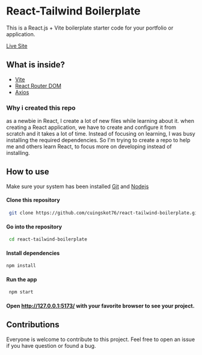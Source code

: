 # React-Tailwind Boilerplate
This is a React.js + Vite boilerplate starter code for your portfolio or application. 

[Live Site](https://react-tailwind-boilerplate-zeta.vercel.app/)


## What is inside?<br>
- [Vite](https://vitejs.dev/)
- [React Router DOM](https://reactrouter.com/en/main)
- [Axios](https://axios-http.com/docs/intro)

### Why i created this repo
as a newbie in React, I create a lot of new files while learning about it. when creating a React application, we have to create and configure it from scratch and it takes a lot of time. Instead of focusing on learning, I was busy installing the required dependencies.
So I'm trying to create a repo to help me and others learn React, to focus more on developing instead of installing.

## How to use
Make sure your system has been installed [Git](https://git-scm.com/) and [Nodejs](https://nodejs.org/en/)

#### Clone this repository
````bash
 git clone https://github.com/cuingskot76/react-tailwind-boilerplate.git
````
#### Go into the repository
````bash
 cd react-tailwind-boilerplate
````
#### Install dependencies
````bash
npm install
````
#### Run the app
````bash
 npm start
````
#### Open http://127.0.0.1:5173/ with your favorite browser to see your project.


## Contributions
Everyone is welcome to contribute to this project. Feel free to open an issue if you have question or found a bug.
